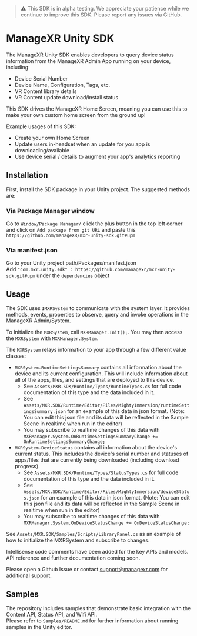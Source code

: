 > ⚠️ This SDK is in alpha testing. We appreciate your patience while we continue to improve this SDK. Please report any issues via GitHub.

# ManageXR Unity SDK

The ManageXR Unity SDK enables developers to query device status information from the ManageXR Admin App running on your device, including:
- Device Serial Number
- Device Name, Configuration, Tags, etc.
- VR Content library details
- VR Content update download/install status

This SDK drives the ManageXR Home Screen, meaning you can use this to make your own custom home screen from the ground up!

Example usages of this SDK:

- Create your own Home Screen
- Update users in-headset when an update for you app is downloading/available
- Use device serial / details to augment your app's analytics reporting

## Installation  
First, install the SDK package in your Unity project. The suggested methods are:
  
### Via  Package Manager window  
Go to `Window/Package Manager/` click the plus button in the top left corner and click on `Add package from git URL` and paste this `https://github.com/manageXR/mxr-unity-sdk.git#upm`
  
### Via manifest.json  
Go to your Unity project path/Packages/manifest.json  
Add `"com.mxr.unity.sdk" : https://github.com/managexr/mxr-unity-sdk.git#upm` under the `dependencies` object
  
## Usage  
The SDK uses `IMXRSystem` to communicate with the system layer. It provides methods, events, properties to observe, query and invoke operations in the ManageXR Admin/System.

To Initialize the `MXRSystem`, call `MXRManager.Init();`. You may then access the `MXRSystem` with `MXRManager.System`.

The `MXRSystem` relays information to your app through a few different value classes: 

- `MXRSystem.RuntimeSettingsSummary` contains all information about the device and its current configuration. This will include information about all of the apps, files, and settings that are deployed to this device. 
   - See `Assets/MXR.SDK/Runtime/Types/RuntimeTypes.cs` for full code documentation of this type and the data included in it. 
   - See `Assets/MXR.SDK/Runtime/Editor/Files/MightyImmersion/runtimeSettingsSummary.json` for an example of this data in json format. (Note: You can edit this json file and its data will be reflected in the Sample Scene in realtime when run in the editor)
   - You may subscribe to realtime changes of this data with `MXRManager.System.OnRuntimeSettingsSummaryChange += OnRuntimeSettingsSummaryChange;`
- `MXRSystem.DeviceStatus` contains all information about the device's current status. This includes the device's serial number and statuses of apps/files that are currently being downloaded (including download progress). 
   - See `Assets/MXR.SDK/Runtime/Types/StatusTypes.cs` for full code documentation of this type and the data included in it. 
   - See `Assets/MXR.SDK/Runtime/Editor/Files/MightyImmersion/deviceStatus.json` for an example of this data in json format. (Note: You can edit this json file and its data will be reflected in the Sample Scene in realtime when run in the editor)
   - You may subscribe to realtime  changes of this data with `MXRManager.System.OnDeviceStatusChange += OnDeviceStatusChange;`
  
See `Assets/MXR.SDK/Samples/Scripts/LibraryPanel.cs` as an example of how to initialize the MXRSystem and subscribe to changes.

Intellisense code comments have been added for the key APIs and models. API reference and further documentation coming soon. 

Please open a Github Issue or contact support@managexr.com for additional support.
  
## Samples  
The repository includes samples that demonstrate basic integration with the Content API, Status API, and Wifi API.  
Please refer to `Samples/README.md` for further information about running samples in the Unity editor.
